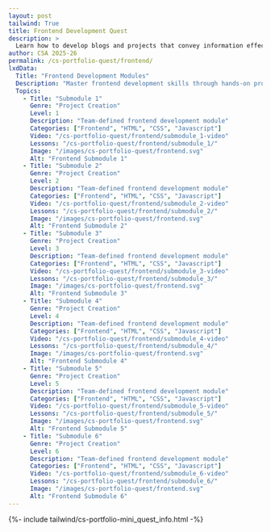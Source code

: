 ```yaml
---
layout: post 
tailwind: True
title: Frontend Development Quest
description: >
  Learn how to develop blogs and projects that convey information effectively and are visually appealing
author: CSA 2025-26
permalink: /cs-portfolio-quest/frontend/
lxdData:
  Title: "Frontend Development Modules"
  Description: "Master frontend development skills through hands-on projects and earn certificates!"
  Topics:
    - Title: "Submodule 1"
      Genre: "Project Creation"
      Level: 1
      Description: "Team-defined frontend development module"
      Categories: ["Frontend", "HTML", "CSS", "Javascript"]
      Video: "/cs-portfolio-quest/frontend/submodule_1-video"
      Lessons: "/cs-portfolio-quest/frontend/submodule_1/"
      Image: "/images/cs-portfolio-quest/frontend.svg"
      Alt: "Frontend Submodule 1"
    - Title: "Submodule 2"
      Genre: "Project Creation"
      Level: 2
      Description: "Team-defined frontend development module"
      Categories: ["Frontend", "HTML", "CSS", "Javascript"]
      Video: "/cs-portfolio-quest/frontend/submodule_2-video"
      Lessons: "/cs-portfolio-quest/frontend/submodule_2/"
      Image: "/images/cs-portfolio-quest/frontend.svg"
      Alt: "Frontend Submodule 2"
    - Title: "Submodule 3"
      Genre: "Project Creation"
      Level: 3
      Description: "Team-defined frontend development module"
      Categories: ["Frontend", "HTML", "CSS", "Javascript"]
      Video: "/cs-portfolio-quest/frontend/submodule_3-video"
      Lessons: "/cs-portfolio-quest/frontend/submodule_3/"
      Image: "/images/cs-portfolio-quest/frontend.svg"
      Alt: "Frontend Submodule 3"
    - Title: "Submodule 4"
      Genre: "Project Creation"
      Level: 4
      Description: "Team-defined frontend development module"
      Categories: ["Frontend", "HTML", "CSS", "Javascript"]
      Video: "/cs-portfolio-quest/frontend/submodule_4-video"
      Lessons: "/cs-portfolio-quest/frontend/submodule_4/"
      Image: "/images/cs-portfolio-quest/frontend.svg"
      Alt: "Frontend Submodule 4"
    - Title: "Submodule 5"
      Genre: "Project Creation"
      Level: 5
      Description: "Team-defined frontend development module"
      Categories: ["Frontend", "HTML", "CSS", "Javascript"]
      Video: "/cs-portfolio-quest/frontend/submodule_5-video"
      Lessons: "/cs-portfolio-quest/frontend/submodule_5/"
      Image: "/images/cs-portfolio-quest/frontend.svg"
      Alt: "Frontend Submodule 5"
    - Title: "Submodule 6"
      Genre: "Project Creation"
      Level: 6
      Description: "Team-defined frontend development module"
      Categories: ["Frontend", "HTML", "CSS", "Javascript"]
      Video: "/cs-portfolio-quest/frontend/submodule_6-video"
      Lessons: "/cs-portfolio-quest/frontend/submodule_6/"
      Image: "/images/cs-portfolio-quest/frontend.svg"
      Alt: "Frontend Submodule 6"
---
```


{%- include tailwind/cs-portfolio-mini_quest_info.html -%}
